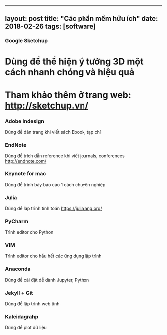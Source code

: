 ----
layout: post
title:  "Các phần mềm hữu ích"
date:   2018-02-26
tags: [software]
---

### Google Sketchup
# Dùng để thể hiện ý tưởng 3D một cách nhanh chóng và hiệu quả
# Tham khảo thêm ở trang web: http://sketchup.vn/

### Adobe Indesign
Dùng để dàn trang khi viết sách Ebook, tạp chí

### EndNote
Dùng để trích dẫn reference khi viết journals, conferences
http://endnote.com/

### Keynote for mac
Dùng để trình bày báo cáo 1 cách chuyên nghiệp

### Julia
Dùng để lập trình tính toán
https://julialang.org/

### PyCharm
Trình editor cho Python

### VIM
Trình editor cho hầu hết các ứng dụng lập trình

### Anaconda
Dùng để cài đặt dễ dành Jupyter, Python

### Jekyll + Git
Dùng để lập trình web tĩnh

### Kaleidagrahp
Dùng để plot dữ liệu





